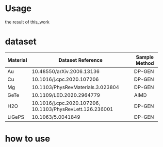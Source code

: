 

# Usage
the result of this_work

# dataset

| Material | Dataset Reference | Sample Method |
| -- | -- | -- |
| Au | 10.48550/arXiv.2006.13136 | DP-GEN |
| Cu | 10.1016/j.cpc.2020.107206 | DP-GEN |
| Mg | 10.1103/PhysRevMaterials.3.023804 | DP-GEN |
| GeTe | 10.1109/LED.2020.2964779 | AIMD |
| H2O | 10.1016/j.cpc.2020.107206, 10.1103/PhysRevLett.126.236001 | DP-GEN |
| LiGePS | 10.1063/5.0041849 | DP-GEN |


# how to use

